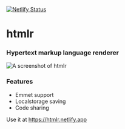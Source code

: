 [![Netlify Status](https://api.netlify.com/api/v1/badges/26b8b8f9-834c-4193-a9cd-396ee3b38f9f/deploy-status)](https://app.netlify.com/sites/htmlr/deploys)

# htmlr
### Hypertext markup language renderer

![A screenshot of htmlr](https://files.jns.gg/htmlrpreview.png)

### Features
- Emmet support
- Localstorage saving
- Code sharing

Use it at https://htmlr.netlify.app
